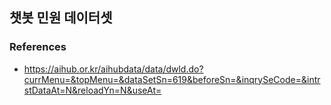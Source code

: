 ## 챗봇 민원 데이터셋







### References
- https://aihub.or.kr/aihubdata/data/dwld.do?currMenu=&topMenu=&dataSetSn=619&beforeSn=&inqrySeCode=&intrstDataAt=N&reloadYn=N&useAt=

